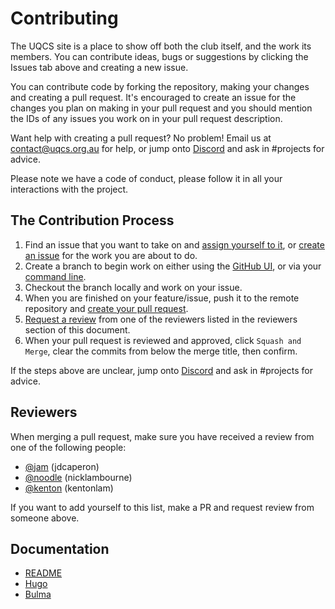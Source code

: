 # Contributing

The UQCS site is a place to show off both the club itself, and the work its members. You can contribute ideas, bugs or suggestions by clicking the Issues tab above and creating a new issue.

You can contribute code by forking the repository, making your changes and creating a pull request. It's encouraged to create an issue for the changes you plan on making in your pull request and you should mention the IDs of any issues you work on in your pull request description.

Want help with creating a pull request? No problem!
Email us at contact@uqcs.org.au for help, or jump onto [Discord](https://discord.uqcs.org/) and ask in #projects for advice.

Please note we have a code of conduct, please follow it in all your interactions with the project.

## The Contribution Process

1. Find an issue that you want to take on and [assign yourself to it](https://help.github.com/en/github/managing-your-work-on-github/assigning-issues-and-pull-requests-to-other-github-users), or [create an issue](https://help.github.com/en/github/managing-your-work-on-github/creating-an-issue) for the work you are about to do.
2. Create a branch to begin work on either using the [GitHub UI](https://help.github.com/en/github/collaborating-with-issues-and-pull-requests/creating-and-deleting-branches-within-your-repository), or via your [command line](https://git-scm.com/book/en/v2/Git-Branching-Basic-Branching-and-Merging).
3. Checkout the branch locally and work on your issue.
4. When you are finished on your feature/issue, push it to the remote repository and [create your pull request](https://help.github.com/en/github/collaborating-with-issues-and-pull-requests/creating-a-pull-request).
5. [Request a review](https://help.github.com/en/github/collaborating-with-issues-and-pull-requests/requesting-a-pull-request-review) from one of the reviewers listed in the reviewers section of this document.
6. When your pull request is reviewed and approved, click `Squash and Merge`, clear the commits from below the merge title, then confirm.

If the steps above are unclear, jump onto [Discord](https://discord.uqcs.org/) and ask in #projects for advice.

## Reviewers

When merging a pull request, make sure you have received a review from one of the following people:

* [@jam](https://github.com/jdcaperon) (jdcaperon)
* [@noodle](https://github.com/nicklambourne) (nicklambourne)
* [@kenton](https://github.com/kentonlam) (kentonlam)

If you want to add yourself to this list, make a PR and request review from someone above.

## Documentation

* [README](README.md)
* [Hugo](https://gohugo.io/documentation/)
* [Bulma](https://bulma.io/documentation/)
